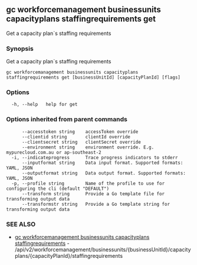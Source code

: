 ## gc workforcemanagement businessunits capacityplans staffingrequirements get

Get a capacity plan`s staffing requirements

### Synopsis

Get a capacity plan`s staffing requirements

```
gc workforcemanagement businessunits capacityplans staffingrequirements get [businessUnitId] [capacityPlanId] [flags]
```

### Options

```
  -h, --help   help for get
```

### Options inherited from parent commands

```
      --accesstoken string    accessToken override
      --clientid string       clientId override
      --clientsecret string   clientSecret override
      --environment string    environment override. E.g. mypurecloud.com.au or ap-southeast-2
  -i, --indicateprogress      Trace progress indicators to stderr
      --inputformat string    Data input format. Supported formats: YAML, JSON
      --outputformat string   Data output format. Supported formats: YAML, JSON
  -p, --profile string        Name of the profile to use for configuring the cli (default "DEFAULT")
      --transform string      Provide a Go template file for transforming output data
      --transformstr string   Provide a Go template string for transforming output data
```

### SEE ALSO

* [gc workforcemanagement businessunits capacityplans staffingrequirements](gc_workforcemanagement_businessunits_capacityplans_staffingrequirements.html)	 - /api/v2/workforcemanagement/businessunits/{businessUnitId}/capacityplans/{capacityPlanId}/staffingrequirements


